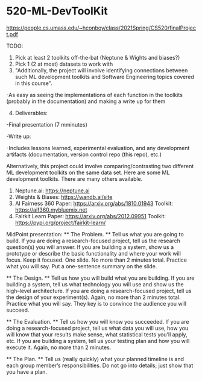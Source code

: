 # 520-ML-DevToolKit

https://people.cs.umass.edu/~hconboy/class/2021Spring/CS520/finalProject.pdf


TODO:

1. Pick at least 2 toolkits off-the-bat (Neptune & Wights and biases?)
2. Pick 1 (2 at most) datasets to work with
3. "Additionally, the project will involve identifying connections
between such ML development toolkits and Software Engineering topics covered in this course". 

-As easy as seeing the implementations of each function in the toolkits (probably in the documentation) and making a write up for them

4. Deliverables:

-Final presentation (7 mminutes) 

-Write up:

-Includes lessons learned, experimental evaluation, and any development artifacts (documentation, version control repo (this repo), etc.)


Alternatively, this project could involve comparing/contrasting two different ML development toolkits on the same data set.
Here are some ML development toolkits. There are many others available.
1. Neptune.ai: https://neptune.ai
2. Weights & Biases: https://wandb.ai/site
3. AI Fairness 360
Paper: https://arxiv.org/abs/1810.01943
Toolkit: https://aif360.mybluemix.net
4. Fairkit Learn
Paper: https://arxiv.org/abs/2012.09951
Toolkit: https://pypi.org/project/fairkit-learn/

MidPoint presentation:
** The Problem. ** Tell us what you are going to build. If you are doing a research-focused project, tell us
the research question(s) you will answer. If you are building a system, show us a prototype or describe
the basic functionality and where your work will focus. Keep it focused. One slide. No more than 2
minutes total. Practice what you will say. Put a one-sentence summary on the slide.

** The Design. ** Tell us how you will build what you are building. If you are building a system, tell us what
technology you will use and show us the high–level architecture. If you are doing a research-focused
project, tell us the design of your experiment(s). Again, no more than 2 minutes total. Practice what
you will say. They key is to convince the audience you will succeed.

** The Evaluation. ** Tell us how you will know you succeeded. If you are doing a research-focused
project, tell us what data you will use, how you will know that your results make sense, what statistical
tests you’ll apply, etc. If you are building a system, tell us your testing plan and how you will execute
it. Again, no more than 2 minutes.

** The Plan. ** Tell us (really quickly) what your planned timeline is and each group member’s responsibilities. Do not go into details; just show that you have a plan.
